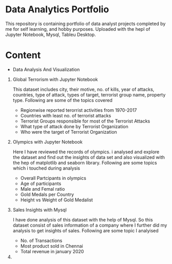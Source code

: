 # Data Analytics Portfolio

This repository is containing portfolio of data analyst projects completed by me for self learning, and hobby purposes. Uploaded with the hepl of Jupyter Notebook, Mysql, Tableu Desktop.

# Content

 - Data Analysis And Visualization

 1) Global Terrorism with Jupyter Notebook
 
    This dataset includes city, their motive, no. of kills, year of attacks, countries, type of attack, types of target, terrorist group name, property type. Following are some of the topics covered
  
     - Regionwise reported terorrist activities from 1970-2017
     - Countries with least no. of terrorist attacks
     - Terrorist Groups responsible for most of the Terrorist Attacks
     - What type of attack done by Terrorist Organization
     - Who were the target of Terrorist Organization
     
     
 2) Olympics with Jupyter Notebook
 
    Here I have reviewed the records of olympics. i analysed and explore the dataset and find out the insights of data set and also visualized with the hep of matplotlib and seaborn library. Following are some topics which i touched during analysis
    
    - Overall Partcipants in olympics
    - Age of participants
    - Male and Femal ratio
    - Gold Medals per Country
    - Height vs Weight of Gold Medalist

3) Sales Insights with Mysql
   
   I have done analysis of this dataset with  the help of Mysql. So this dataset consist of sales information of a company where I further did my analysis to get insights of sales. Following are some topic I analyised
   
    - No. of Transactions
    - Most product sold in Chennai
    - Total revenue in january 2020

4) 
